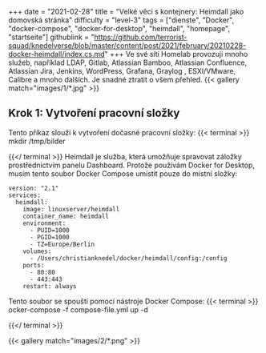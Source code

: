+++
date = "2021-02-28"
title = "Velké věci s kontejnery: Heimdall jako domovská stránka"
difficulty = "level-3"
tags = ["dienste", "Docker", "docker-compose", "docker-for-desktop", "heimdall", "homepage", "startseite"]
githublink = "https://github.com/terrorist-squad/knedelverse/blob/master/content/post/2021/february/20210228-docker-heimdall/index.cs.md"
+++
Ve své síti Homelab provozuji mnoho služeb, například LDAP, Gitlab, Atlassian Bamboo, Atlassian Confluence, Atlassian Jira, Jenkins, WordPress, Grafana, Graylog , ESXI/VMware, Calibre a mnoho dalších. Je snadné ztratit o všem přehled.
{{< gallery match="images/1/*.jpg" >}}

## Krok 1: Vytvoření pracovní složky
Tento příkaz slouží k vytvoření dočasné pracovní složky:
{{< terminal >}}
mkdir /tmp/bilder

{{</ terminal >}}
Heimdall je služba, která umožňuje spravovat záložky prostřednictvím panelu Dashboard. Protože používám Docker for Desktop, musím tento soubor Docker Compose umístit pouze do místní složky:
```
version: "2.1"
services:
  heimdall:
    image: linuxserver/heimdall
    container_name: heimdall
    environment:
      - PUID=1000
      - PGID=1000
      - TZ=Europe/Berlin
    volumes:
      - /Users/christianknedel/docker/heimdall/config:/config
    ports:
      - 80:80
      - 443:443
    restart: always

```
Tento soubor se spouští pomocí nástroje Docker Compose:
{{< terminal >}}
ocker-compose -f compose-file.yml up -d

{{</ terminal >}}

{{< gallery match="images/2/*.png" >}}
